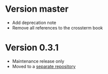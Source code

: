 # Version master

- Add deprecation note
- Remove all references to the crossterm book

# Version 0.3.1

- Maintenance release only
- Moved to a [separate repository](https://github.com/crossterm-rs/crossterm-utils)
